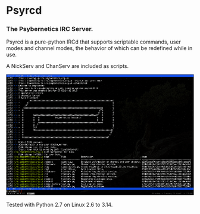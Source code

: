 # Psyrcd
### The Psybernetics IRC Server.

Psyrcd is a pure-python IRCd that supports scriptable commands, user modes and channel modes,
the behavior of which can be redefined while in use.

A NickServ and ChanServ are included as scripts.

![Alt text](doc/psyrcd.png?raw=true "OK now throw NLTK in the mix")

Tested with Python 2.7 on Linux 2.6 to 3.14.
